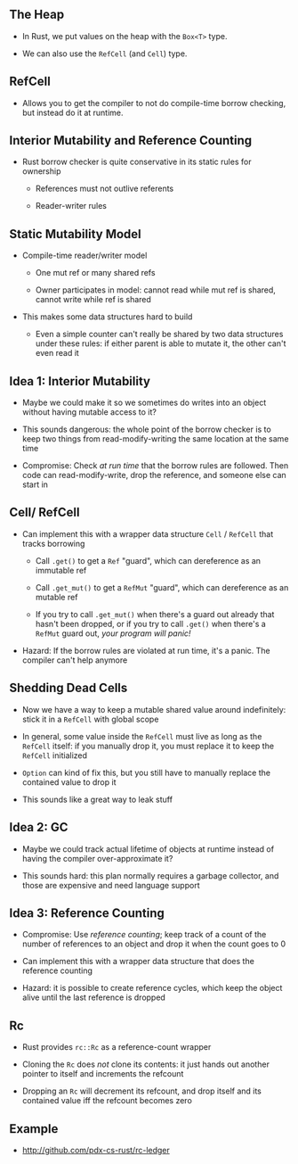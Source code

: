## The Heap

* In Rust, we put values on the heap with the `Box<T>` type.

* We can also use the `RefCell` (and `Cell`) type.

## RefCell

* Allows you to get the compiler to not do compile-time
  borrow checking, but instead do it at runtime.

## Interior Mutability and Reference Counting

* Rust borrow checker is quite conservative in its static
  rules for ownership

  * References must not outlive referents

  * Reader-writer rules

## Static Mutability Model

* Compile-time reader/writer model

  * One mut ref or many shared refs

  * Owner participates in model: cannot read while mut ref
    is shared, cannot write while ref is shared

* This makes some data structures hard to build

  * Even a simple counter can't really be shared by two data
    structures under these rules: if either parent is able
    to mutate it, the other can't even read it

## Idea 1: Interior Mutability

* Maybe we could make it so we sometimes do writes into an
  object without having mutable access to it?

* This sounds dangerous: the whole point of the borrow
  checker is to keep two things from read-modify-writing the
  same location at the same time

* Compromise: Check *at run time* that the borrow rules are
  followed. Then code can read-modify-write, drop the
  reference, and someone else can start in

## Cell/ RefCell

* Can implement this with a wrapper data structure `Cell` /
  `RefCell` that tracks borrowing

    * Call `.get()` to get a `Ref` "guard", which can
      dereference as an immutable ref

    * Call `.get_mut()` to get a `RefMut` "guard", which can
      dereference as an mutable ref

    * If you try to call `.get_mut()` when there's a guard
      out already that hasn't been dropped, or if you try to
      call `.get()` when there's a `RefMut` guard out, *your
      program will panic!*

* Hazard: If the borrow rules are violated at run time, it's a
  panic. The compiler can't help anymore

## Shedding Dead Cells

* Now we have a way to keep a mutable shared value around
  indefinitely: stick it in a `RefCell` with global scope

* In general, some value inside the `RefCell` must live as
  long as the `RefCell` itself: if you manually drop it,
  you must replace it to keep the `RefCell` initialized

* `Option` can kind of fix this, but you still have to
  manually replace the contained value to drop it

* This sounds like a great way to leak stuff

## Idea 2: GC

* Maybe we could track actual lifetime of objects at runtime
  instead of having the compiler over-approximate it?

* This sounds hard: this plan normally requires a garbage
  collector, and those are expensive and need language
  support

## Idea 3: Reference Counting

* Compromise: Use *reference counting*; keep track of a
  count of the number of references to an object and drop it
  when the count goes to 0

* Can implement this with a wrapper data structure that does
  the reference counting

* Hazard: it is possible to create reference cycles, which
  keep the object alive until the last reference is dropped

## Rc

* Rust provides `rc::Rc` as a reference-count wrapper

* Cloning the `Rc` does *not* clone its contents: it just
  hands out another pointer to itself and increments
  the refcount

* Dropping an `Rc` will decrement its refcount, and drop
  itself and its contained value iff the refcount becomes
  zero

## Example

* http://github.com/pdx-cs-rust/rc-ledger
